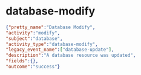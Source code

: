 database-modify
===============

```JSON
{"pretty_name":"Database Modify",
"activity":"modify",
"subject":"database",
"activity_type":"database-modify",
"legacy_event_name":["database-update"],
"description":"A database resource was updated",
"fields":{},
"outcome":"success"}
```